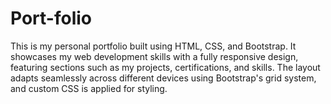 # Port-folio
This is my personal portfolio built using HTML, CSS, and Bootstrap. It showcases my web development skills with a fully responsive design, featuring sections such as my projects, certifications, and skills. The layout adapts seamlessly across different devices using Bootstrap's grid system, and custom CSS is applied for styling.
